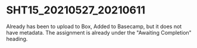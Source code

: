 # SHT15_20210527_20210611
Already has been to upload to Box, Added to Basecamp, but it does not have metadata. The assignment is already under the "Awaiting Completion" heading.
